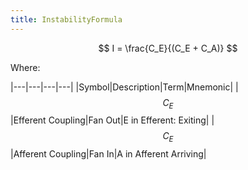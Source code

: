 ```yaml
---
title: InstabilityFormula
---
```


$$
I = \frac{C_E}{(C_E + C_A)}
$$

Where:

|---|---|---|---|
|Symbol|Description|Term|Mnemonic|
|$$ C_E $$|Efferent Coupling|Fan Out|E in Efferent: Exiting|
|$$ C_E $$|Afferent Coupling|Fan In|A in Afferent Arriving|

